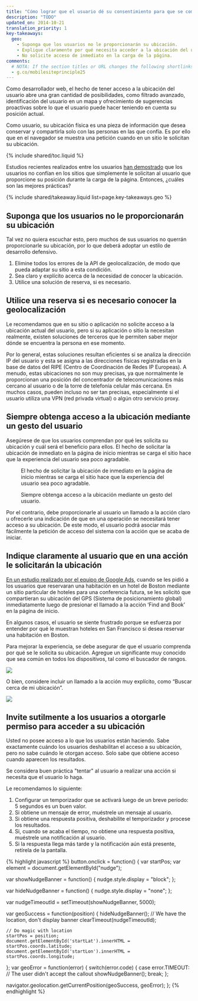 ```yaml
---
title: "Cómo lograr que el usuario dé su consentimiento para que se comparta su ubicación"
description: "TODO"
updated_on: 2014-10-21
translation_priority: 1
key-takeaways:
  geo: 
    - Suponga que los usuarios no le proporcionarán su ubicación.
    - Explique claramente por qué necesita acceder a la ubicación del usuario.
    - No solicite acceso de inmediato en la carga de la página.
comments: 
  # NOTA: If the section titles or URL changes the following shortlinks must be updated
  - g.co/mobilesiteprinciple25
---
```


<p class="intro">
  Como desarrollador web, el hecho de tener acceso a la ubicación del usuario abre una gran cantidad de posibilidades, como filtrado avanzado, identificación del usuario en un mapa y ofrecimiento de sugerencias proactivas sobre lo que el usuario puede hacer teniendo en cuenta su posición actual.
</p>

Como usuario, su ubicación física es una pieza de información que desea
conservar y compartirla solo con las personas en las que confía.  Es por ello que en el navegador se muestra
una petición cuando en un sitio le solicitan su ubicación.

{% include shared/toc.liquid %}

Estudios recientes realizados entre los usuarios <a href="http://static.googleusercontent.com/media/www.google.com/en/us/intl/ALL_ALL/think/multiscreen/pdf/multi-screen-moblie-whitepaper_research-studies.pdf">han demostrado</a> que los
usuarios no confían en los sitios que simplemente le solicitan al usuario que proporcione su
posición durante la carga de la página. Entonces, ¿cuáles son las mejores prácticas?

{% include shared/takeaway.liquid list=page.key-takeaways.geo %}

## Suponga que los usuarios no le proporcionarán su ubicación

Tal vez no quiera escuchar esto, pero muchos de sus usuarios no querrán proporcionarle su
ubicación, por lo que deberá adoptar un estilo de desarrollo defensivo.

1.  Elimine todos los errores de la API de geolocalización, de modo que pueda adaptar su
 sitio a esta condición.
2.  Sea claro y explícito acerca de la necesidad de conocer la ubicación.
3.  Utilice una solución de reserva, si es necesario.

## Utilice una reserva si es necesario conocer la geolocalización

Le recomendamos que en su sitio o aplicación no solicite
acceso a la ubicación actual del usuario, pero si su aplicación o sitio
la necesitan realmente, existen soluciones de terceros que le permiten saber
mejor dónde se encuentra la persona en ese momento.

Por lo general, estas soluciones resultan eficientes si se analiza la dirección IP del usuario y esta se asigna
a las direcciones físicas registradas en la base de datos del RIPE (Centro de Coordinación de Redes IP Europeas).  A menudo, estas ubicaciones
 no son muy precisas, ya que normalmente le proporcionan una posición del concentrador
de telecomunicaciones más cercano al usuario o de la torre de telefonía celular más cercana.  En muchos
casos, pueden incluso no ser tan precisas, especialmente si el usuario utiliza una VPN (red privada virtual)
o algún otro servicio proxy.

## Siempre obtenga acceso a la ubicación mediante un gesto del usuario

Asegúrese de que los usuarios comprendan por qué les solicita su ubicación y cuál será
el beneficio para ellos.  El hecho de solicitar la ubicación de inmediato en la página de inicio 
mientras se carga el sitio hace que la experiencia del usuario sea poco agradable.

<div class="clear g-wide--pull-1">
  <div class="mdl-cell mdl-cell--6--col">
    <figure class="fluid">
      <img src="images/sw-navigation-bad.png" srcset="images/sw-navigation-bad.png 1x, images/sw-navigation-bad-2x.png 2x" alt="">
      <figcaption>El hecho de solicitar la ubicación de inmediato en la página de inicio mientras se carga el sitio hace que la experiencia del usuario sea poco agradable.</figcaption>
    </figure>
  </div>
  <div class="mdl-cell mdl-cell--6--col">
    <figure class="fluid">
      <img src="images/sw-navigation-good.png" srcset="images/sw-navigation-good.png 1x, images/sw-navigation-good-2x.png 2x" alt="">
      <figcaption> Siempre obtenga acceso a la ubicación mediante un gesto del usuario.</figcaption>
      </figure>
  </div>
</div>

Por el contrario, debe proporcionarle al usuario un llamado a la acción claro u ofrecerle una indicación de que
en una operación se necesitará tener acceso a su ubicación.  De este modo, el usuario podrá
asociar más fácilmente la petición de acceso del sistema con la acción
que se acaba de iniciar.

## Indique claramente al usuario que en una acción le solicitarán la ubicación

<a href="http://static.googleusercontent.com/media/www.google.com/en/us/intl/ALL_ALL/think/multiscreen/pdf/multi-screen-moblie-whitepaper_research-studies.pdf">En un estudio realizado por el equipo de Google Ads</a>, cuando se les pidió a los usuarios que reservaran una habitación en un hotel de Boston mediante un sitio particular de hoteles para una conferencia futura, se les solicitó que compartieran su ubicación del GPS (Sistema de posicionamiento global) inmediatamente luego de presionar el llamado a la acción ‘Find and Book’ en la página de inicio.

En algunos casos, el usuario se siente frustrado porque se esfuerza por entender por qué
le muestran hoteles en San Francisco si desea reservar una habitación en
Boston.

Para mejorar la experiencia, se debe asegurar de que el usuario comprenda por qué se le solicita
su ubicación. Agregue un significante muy conocido que sea común en todos los
dispositivos, tal como el buscador de rangos.

<img src="images/indication.png">

O bien, considere incluir un llamado a la acción muy explícito, como “Buscar cerca de mi ubicación”.

<img src="images/nearme.png">

## Invite sutilmente a los usuarios a otorgarle permiso para acceder a su ubicación

Usted no posee acceso a lo que los usuarios están haciendo.  Sabe exactamente
cuándo los usuarios deshabilitan el acceso a su ubicación, pero no sabe
cuándo le otorgan acceso. Solo sabe que obtiene acceso cuando aparecen los resultados.

Se considera buen práctica "tentar" al usuario a realizar una acción si necesita que el usuario lo haga.

Le recomendamos lo siguiente: 

1.  Configurar un temporizador que se activará luego de un breve período: 5 segundos es un buen valor.
2.  Si obtiene un mensaje de error, muéstrele un mensaje al usuario.
3.  Si obtiene una respuesta positiva, deshabilite el temporizador y procese los resultados.
4.  Si, cuando se acaba el tiempo, no obtiene una respuesta positiva, muéstrele una notificación al usuario.
5.  Si la respuesta llega más tarde y la notificación aún está presente, retírela de la pantalla.

{% highlight javascript %}
button.onclick = function() {
  var startPos;
  var element = document.getElementById("nudge");

  var showNudgeBanner = function() {
    nudge.style.display = "block";
  };

  var hideNudgeBanner = function() {
    nudge.style.display = "none";
  };

  var nudgeTimeoutId = setTimeout(showNudgeBanner, 5000);

  var geoSuccess = function(position) {
    hideNudgeBanner();
    // We have the location, don't display banner
    clearTimeout(nudgeTimeoutId); 

    // Do magic with location
    startPos = position;
    document.getElementById('startLat').innerHTML = startPos.coords.latitude;
    document.getElementById('startLon').innerHTML = startPos.coords.longitude;
  };
  var geoError = function(error) {
    switch(error.code) {
      case error.TIMEOUT:
        // The user didn't accept the callout
        showNudgeBanner();
        break;
  };

  navigator.geolocation.getCurrentPosition(geoSuccess, geoError);
};
{% endhighlight %}

